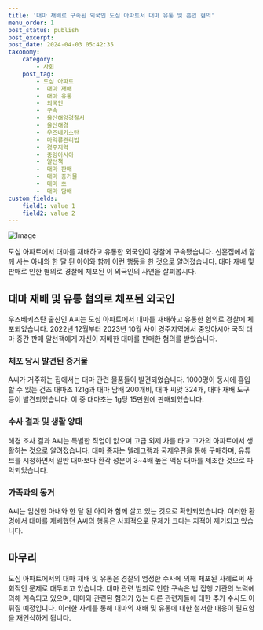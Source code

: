 ```yaml
---
title: '대마 재배로 구속된 외국인 도심 아파트서 대마 유통 및 흡입 혐의'
menu_order: 1
post_status: publish
post_excerpt: 
post_date: 2024-04-03 05:42:35
taxonomy:
    category:
        - 사회
    post_tag:
        - 도심 아파트
        -  대마 재배
        -  대마 유통
        -  외국인
        -  구속
        -  울산해양경찰서
        -  울산해경
        -  우즈베키스탄
        -  마약류관리법
        -  경주지역
        -  중앙아시아
        -  알선책
        -  대마 판매
        -  대마 증거물
        -  대마 초
        -  대마 담배
custom_fields:
    field1: value 1
    field2: value 2
---
```


![Image](https://imgnews.pstatic.net/image/009/2024/04/02/0005281935_001_20240402113904438.jpg?type=w647)

도심 아파트에서 대마를 재배하고 유통한 외국인이 경찰에 구속됐습니다. 신혼집에서 함께 사는 아내와 한 달 된 아이와 함께 이런 행동을 한 것으로 알려졌습니다. 대마 재배 및 판매로 인한 혐의로 경찰에 체포된 이 외국인의 사연을 살펴봅시다.
## 대마 재배 및 유통 혐의로 체포된 외국인
우즈베키스탄 출신인 A씨는 도심 아파트에서 대마를 재배하고 유통한 혐의로 경찰에 체포되었습니다. 2022년 12월부터 2023년 10월 사이 경주지역에서 중앙아시아 국적 대마 중간 판매 알선책에게 자신이 재배한 대마를 판매한 혐의를 받았습니다.
### 체포 당시 발견된 증거물
A씨가 거주하는 집에서는 대마 관련 물품들이 발견되었습니다. 1000명이 동시에 흡입할 수 있는 건조 대마초 121g과 대마 담배 200개비, 대마 씨앗 324개, 대마 재배 도구 등이 발견되었습니다. 이 중 대마초는 1g당 15만원에 판매되었습니다.
### 수사 결과 및 생활 양태
해경 조사 결과 A씨는 특별한 직업이 없으며 고급 외제 차를 타고 고가의 아파트에서 생활하는 것으로 알려졌습니다. 대마 종자는 텔레그램과 국제우편을 통해 구매하며, 유튜브를 시청하면서 일반 대마보다 환각 성분이 3~4배 높은 액상 대마를 제조한 것으로 파악되었습니다.
### 가족과의 동거
A씨는 임신한 아내와 한 달 된 아이와 함께 살고 있는 것으로 확인되었습니다. 이러한 환경에서 대마를 재배했던 A씨의 행동은 사회적으로 문제가 크다는 지적이 제기되고 있습니다.
## 마무리
도심 아파트에서의 대마 재배 및 유통은 경찰의 엄정한 수사에 의해 체포된 사례로써 사회적인 문제로 대두되고 있습니다. 대마 관련 범죄로 인한 구속은 법 집행 기관의 노력에 의해 계속되고 있으며, 대마와 관련된 혐의가 있는 다른 관련자들에 대한 추가 수사도 이뤄질 예정입니다. 이러한 사례를 통해 대마의 재배 및 유통에 대한 철저한 대응이 필요함을 재인식하게 됩니다.
